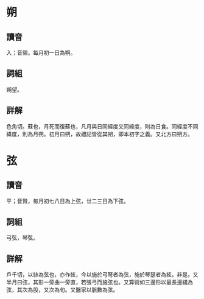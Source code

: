 # 朔

## 讀音
入；音槊。每月初一日為朔。

## 詞組
朔望。

## 詳解
色角切。蘇也，月死而復蘇也，凡月與日同經度又同緯度，則為日食。同經度不同緯度，則為月朔。初月曰朔，故禮記皆從其朔，即本初字之義。又北方曰朔方。

# 弦

## 讀音
平；音賢，每月初七八日為上弦，廿二三日為下弦。

## 詞組
弓弦，琴弦。

## 詳解
戶千切，以絲為弦也，亦作絃，今以施於弓弩者為弦，施於琴瑟者為絃，非是。又半月曰弦，其形一旁曲一旁直，若張弓而施弦也。又算術如三邊形以最長邊綫為弦，其次為股，又次為句。又醫家以脈數為弦。

